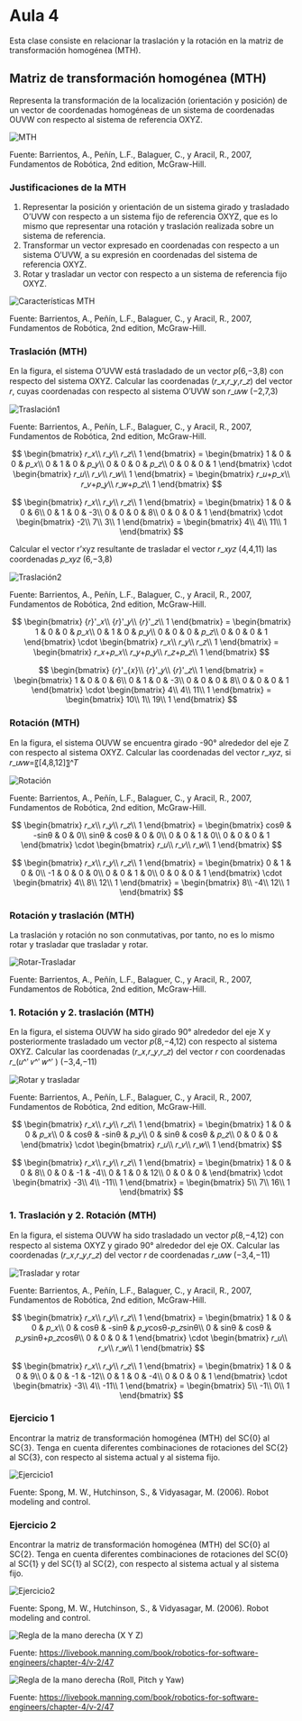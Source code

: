 <h1>Aula 4</h1>

Esta clase consiste en relacionar la traslación y la rotación en la matriz de transformación homogénea (MTH).

<h2>Matriz de transformación homogénea (MTH)</h2>

Representa la transformación de la localización (orientación y posición) de un vector de coordenadas homogéneas de un sistema de coordenadas OUVW con respecto al sistema de referencia OXYZ.

![MTH](image.png)

Fuente: Barrientos, A., Peñín, L.F., Balaguer, C., y Aracil, R., 2007, Fundamentos de Robótica, 2nd edition, McGraw-Hill.

<h3>Justificaciones de la MTH</h3>

1. Representar la posición y orientación de un sistema girado y trasladado O’UVW con respecto a un sistema fijo de referencia OXYZ, que es lo mismo que representar una rotación y traslación realizada sobre un sistema de referencia.
2. Transformar un vector expresado en coordenadas con respecto a un sistema O’UVW, a su expresión en coordenadas del sistema de referencia OXYZ.
3. Rotar y trasladar un vector con respecto a un sistema de referencia fijo OXYZ.

![Características MTH](image-1.png)

Fuente: Barrientos, A., Peñín, L.F., Balaguer, C., y Aracil, R., 2007, Fundamentos de Robótica, 2nd edition, McGraw-Hill.

<h3>Traslación (MTH)</h3>

En la figura, el sistema O’UVW está trasladado de un vector 𝑝(6,−3,8) con respecto del sistema OXYZ. Calcular las coordenadas (𝑟_𝑥,𝑟_𝑦,𝑟_𝑧) del vector 𝑟, cuyas coordenadas con respecto al sistema O’UVW son 𝑟_𝑢𝑣𝑤 (−2,7,3)

![Traslación1](image-2.png)

Fuente: Barrientos, A., Peñín, L.F., Balaguer, C., y Aracil, R., 2007, Fundamentos de Robótica, 2nd edition, McGraw-Hill.

$$
\begin{bmatrix}
𝑟_𝑥\\ 
𝑟_𝑦\\ 
𝑟_𝑧\\ 
1
\end{bmatrix} = \begin{bmatrix}
1 & 0 & 0 & 𝑝_𝑥\\ 
0 & 1 & 0 & 𝑝_𝑦\\ 
0 & 0 & 0 & 𝑝_𝑧\\ 
0 & 0 & 0 & 1
\end{bmatrix} \cdot \begin{bmatrix}
𝑟_𝑢\\ 
𝑟_𝑣\\ 
𝑟_𝑤\\ 
1
\end{bmatrix} = \begin{bmatrix}
𝑟_𝑢+𝑝_𝑥\\ 
𝑟_𝑣+𝑝_𝑦\\ 
𝑟_𝑤+𝑝_𝑧\\ 
1
\end{bmatrix}
$$

$$
\begin{bmatrix}
𝑟_𝑥\\ 
𝑟_𝑦\\ 
𝑟_𝑧\\ 
1
\end{bmatrix} = \begin{bmatrix}
1 & 0 & 0 & 6\\ 
0 & 1 & 0 & -3\\ 
0 & 0 & 0 & 8\\ 
0 & 0 & 0 & 1
\end{bmatrix} \cdot \begin{bmatrix}
-2\\ 
7\\ 
3\\ 
1
\end{bmatrix} = \begin{bmatrix}
4\\ 
4\\ 
11\\ 
1
\end{bmatrix}
$$

Calcular el vector r’xyz resultante de trasladar el vector 𝑟_𝑥𝑦𝑧 (4,4,11) las coordenadas 𝑝_𝑥𝑦𝑧 (6,−3,8)

![Traslación2](image-3.png)

Fuente: Barrientos, A., Peñín, L.F., Balaguer, C., y Aracil, R., 2007, Fundamentos de Robótica, 2nd edition, McGraw-Hill.

$$
\begin{bmatrix}
{𝑟}'_𝑥\\ 
{𝑟}'_𝑦\\ 
{𝑟}'_𝑧\\ 
1
\end{bmatrix} = \begin{bmatrix}
1 & 0 & 0 & 𝑝_𝑥\\ 
0 & 1 & 0 & 𝑝_𝑦\\ 
0 & 0 & 0 & 𝑝_𝑧\\ 
0 & 0 & 0 & 1
\end{bmatrix} \cdot \begin{bmatrix}
𝑟_𝑥\\ 
𝑟_𝑦\\ 
𝑟_𝑧\\ 
1
\end{bmatrix} = \begin{bmatrix}
𝑟_𝑥+𝑝_𝑥\\ 
𝑟_𝑦+𝑝_𝑦\\ 
𝑟_𝑧+𝑝_𝑧\\ 
1
\end{bmatrix}
$$

$$
\begin{bmatrix}
{𝑟}'_{𝑥}\\ 
{𝑟}'_𝑦\\ 
{𝑟}'_𝑧\\ 
1
\end{bmatrix} = \begin{bmatrix}
1 & 0 & 0 & 6\\ 
0 & 1 & 0 & -3\\ 
0 & 0 & 0 & 8\\ 
0 & 0 & 0 & 1
\end{bmatrix} \cdot \begin{bmatrix}
4\\ 
4\\ 
11\\ 
1
\end{bmatrix} = \begin{bmatrix}
10\\ 
1\\ 
19\\ 
1
\end{bmatrix}
$$

<h3>Rotación (MTH)</h3>

En la figura, el sistema OUVW se encuentra girado -90° alrededor del eje Z con respecto al sistema OXYZ. Calcular las coordenadas del vector 𝑟_𝑥𝑦𝑧, si 𝑟_𝑢𝑣𝑤=〖[4,8,12]〗^𝑇

![Rotación](image-4.png)

Fuente: Barrientos, A., Peñín, L.F., Balaguer, C., y Aracil, R., 2007, Fundamentos de Robótica, 2nd edition, McGraw-Hill.

$$
\begin{bmatrix}
𝑟_𝑥\\ 
𝑟_𝑦\\ 
𝑟_𝑧\\ 
1
\end{bmatrix} = \begin{bmatrix}
cosθ & -sinθ & 0 & 0\\ 
sinθ & cosθ & 0 & 0\\ 
0 & 0 & 1 & 0\\ 
0 & 0 & 0 & 1
\end{bmatrix} \cdot \begin{bmatrix}
𝑟_𝑢\\ 
𝑟_𝑣\\ 
𝑟_𝑤\\ 
1
\end{bmatrix}
$$

$$
\begin{bmatrix}
𝑟_𝑥\\ 
𝑟_𝑦\\ 
𝑟_𝑧\\ 
1
\end{bmatrix} = \begin{bmatrix}
0 & 1 & 0 & 0\\ 
-1 & 0 & 0 & 0\\ 
0 & 0 & 1 & 0\\ 
0 & 0 & 0 & 1
\end{bmatrix} \cdot \begin{bmatrix}
4\\ 
8\\ 
12\\ 
1
\end{bmatrix} = \begin{bmatrix}
8\\ 
-4\\ 
12\\ 
1
\end{bmatrix}
$$

<h3>Rotación y traslación (MTH)</h3>

La traslación y rotación no son conmutativas, por tanto, no es lo mismo rotar y trasladar que trasladar y rotar.

![Rotar-Trasladar](image-5.png)

Fuente: Barrientos, A., Peñín, L.F., Balaguer, C., y Aracil, R., 2007, Fundamentos de Robótica, 2nd edition, McGraw-Hill.

<h3>1. Rotación y 2. traslación (MTH)</h3>

En la figura, el sistema OUVW ha sido girado 90° alrededor del eje X y posteriormente trasladado um vector 𝑝(8,−4,12) con respecto al sistema OXYZ. Calcular las coordenadas (𝑟_𝑥,𝑟_𝑦,𝑟_𝑧) del vector 𝑟 con coordenadas 𝑟_(𝑢^′ 𝑣^′ 𝑤^′ ) (−3,4,−11)

![Rotar y trasladar](image-6.png)

Fuente: Barrientos, A., Peñín, L.F., Balaguer, C., y Aracil, R., 2007, Fundamentos de Robótica, 2nd edition, McGraw-Hill.

$$
\begin{bmatrix}
𝑟_𝑥\\ 
𝑟_𝑦\\ 
𝑟_𝑧\\ 
1
\end{bmatrix} = \begin{bmatrix}
1 & 0 & 0 & 𝑝_𝑥\\ 
0 & cosθ & -sinθ & 𝑝_𝑦\\ 
0 & sinθ & cosθ & 𝑝_𝑧\\ 
0 & 0 & 0 & 
\end{bmatrix} \cdot \begin{bmatrix}
𝑟_𝑢\\ 
𝑟_𝑣\\ 
𝑟_𝑤\\ 
1
\end{bmatrix}
$$

$$
\begin{bmatrix}
𝑟_𝑥\\ 
𝑟_𝑦\\ 
𝑟_𝑧\\ 
1
\end{bmatrix} = \begin{bmatrix}
1 & 0 & 0 & 8\\ 
0 & 0 & -1 & -4\\ 
0 & 1 & 0 & 12\\ 
0 & 0 & 0 & 
\end{bmatrix} \cdot \begin{bmatrix}
-3\\ 
4\\ 
-11\\ 
1
\end{bmatrix} = \begin{bmatrix}
5\\ 
7\\ 
16\\ 
1
\end{bmatrix}
$$

<h3>1. Traslación y 2. Rotación (MTH)</h3>

En la figura, el sistema OUVW ha sido trasladado un vector 𝑝(8,−4,12) con respecto al sistema OXYZ y girado 90° alrededor del eje OX. Calcular las coordenadas (𝑟_𝑥,𝑟_𝑦,𝑟_𝑧) del vector 𝑟 de coordenadas 𝑟_𝑢𝑣𝑤 (−3,4,−11)  

![Trasladar y rotar](image-7.png)

Fuente: Barrientos, A., Peñín, L.F., Balaguer, C., y Aracil, R., 2007, Fundamentos de Robótica, 2nd edition, McGraw-Hill.

$$
\begin{bmatrix}
𝑟_𝑥\\ 
𝑟_𝑦\\ 
𝑟_𝑧\\ 
1
\end{bmatrix} = \begin{bmatrix}
1 & 0 & 0 & 𝑝_𝑥\\ 
0 & cosθ & -sinθ & 𝑝_𝑦cosθ-𝑝_𝑧sinθ\\ 
0 & sinθ & cosθ & 𝑝_𝑦sinθ+𝑝_𝑧cosθ\\ 
0 & 0 & 0 & 1
\end{bmatrix} \cdot \begin{bmatrix}
𝑟_𝑢\\ 
𝑟_𝑣\\ 
𝑟_𝑤\\ 
1
\end{bmatrix}
$$

$$
\begin{bmatrix}
𝑟_𝑥\\ 
𝑟_𝑦\\ 
𝑟_𝑧\\ 
1
\end{bmatrix} = \begin{bmatrix}
1 & 0 & 0 & 9\\ 
0 & 0 & -1 & -12\\ 
0 & 1 & 0 & -4\\ 
0 & 0 & 0 & 1
\end{bmatrix} \cdot \begin{bmatrix}
-3\\ 
4\\ 
-11\\ 
1
\end{bmatrix} = \begin{bmatrix}
5\\ 
-1\\ 
0\\ 
1
\end{bmatrix}
$$

<h3>Ejercicio 1</h3>

Encontrar la matriz de transformación homogénea (MTH) del SC{0} al SC{3}. Tenga en cuenta diferentes combinaciones de rotaciones del SC{2} al SC{3}, con respecto al sistema actual y al sistema fijo.

![Ejercicio1](image-8.png)

Fuente: Spong, M. W., Hutchinson, S., & Vidyasagar, M. (2006). Robot modeling and control.

<h3>Ejercicio 2</h3>

Encontrar la matriz de transformación homogénea (MTH) del SC{0} al SC{2}. Tenga en cuenta diferentes combinaciones de rotaciones del SC{0} al SC{1} y del SC{1} al SC{2}, con respecto al sistema actual y al sistema fijo.

![Ejercicio2](image-9.png)

Fuente: Spong, M. W., Hutchinson, S., & Vidyasagar, M. (2006). Robot modeling and control.





<img src="https://drek4537l1klr.cloudfront.net/bihlmaier/v-2/Figures/CH04_F03_bihlmaier-right_hand_rule_partial.png" alt="Regla de la mano derecha (X Y Z)" caption="Hola"/>

Fuente: https://livebook.manning.com/book/robotics-for-software-engineers/chapter-4/v-2/47

<img src="https://drek4537l1klr.cloudfront.net/bihlmaier/v-2/Figures/CH04_F04_bihlmaier-right_hand_rule.png" alt="Regla de la mano derecha (Roll, Pitch y Yaw)" caption="Hola"/>

Fuente: https://livebook.manning.com/book/robotics-for-software-engineers/chapter-4/v-2/47


<img src="" alt="" caption="Hola"/>


<img src="" alt="" caption="Hola"/>


<img src="" alt="" caption="Hola"/>

<img src="" alt="" caption="Hola"/>